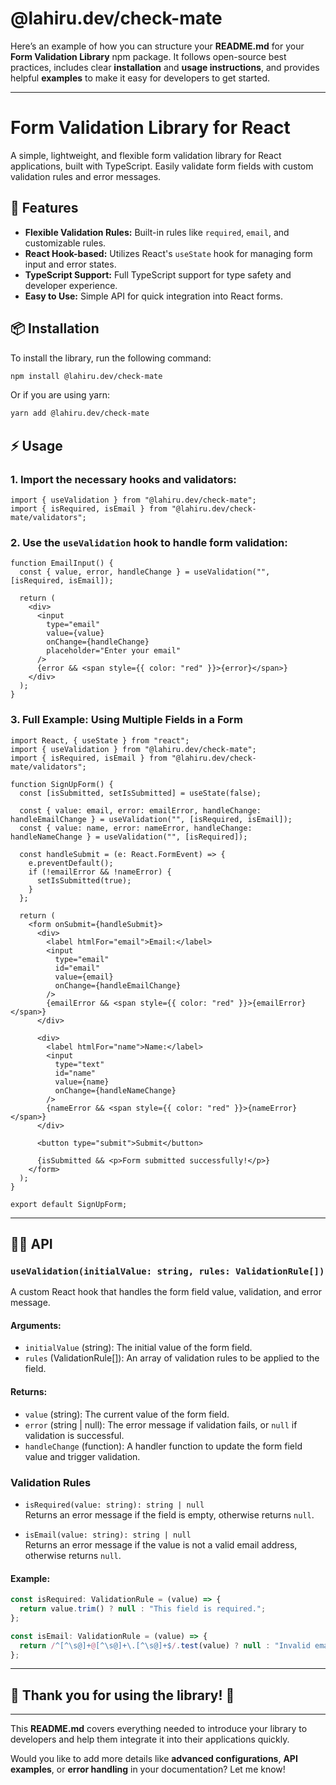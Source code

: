 # @lahiru.dev/check-mate

Here’s an example of how you can structure your **README.md** for your **Form Validation Library** npm package. It follows open-source best practices, includes clear **installation** and **usage instructions**, and provides helpful **examples** to make it easy for developers to get started.

---

# Form Validation Library for React

A simple, lightweight, and flexible form validation library for React applications, built with TypeScript. Easily validate form fields with custom validation rules and error messages.

## 🚀 Features
- **Flexible Validation Rules:** Built-in rules like `required`, `email`, and customizable rules.
- **React Hook-based:** Utilizes React's `useState` hook for managing form input and error states.
- **TypeScript Support:** Full TypeScript support for type safety and developer experience.
- **Easy to Use:** Simple API for quick integration into React forms.

## 📦 Installation

To install the library, run the following command:

```bash
npm install @lahiru.dev/check-mate
```

Or if you are using yarn:

```bash
yarn add @lahiru.dev/check-mate
```

## ⚡ Usage

### 1. Import the necessary hooks and validators:

```tsx
import { useValidation } from "@lahiru.dev/check-mate";
import { isRequired, isEmail } from "@lahiru.dev/check-mate/validators";
```

### 2. Use the `useValidation` hook to handle form validation:

```tsx
function EmailInput() {
  const { value, error, handleChange } = useValidation("", [isRequired, isEmail]);

  return (
    <div>
      <input
        type="email"
        value={value}
        onChange={handleChange}
        placeholder="Enter your email"
      />
      {error && <span style={{ color: "red" }}>{error}</span>}
    </div>
  );
}
```

### 3. Full Example: Using Multiple Fields in a Form

```tsx
import React, { useState } from "react";
import { useValidation } from "@lahiru.dev/check-mate";
import { isRequired, isEmail } from "@lahiru.dev/check-mate/validators";

function SignUpForm() {
  const [isSubmitted, setIsSubmitted] = useState(false);
  
  const { value: email, error: emailError, handleChange: handleEmailChange } = useValidation("", [isRequired, isEmail]);
  const { value: name, error: nameError, handleChange: handleNameChange } = useValidation("", [isRequired]);

  const handleSubmit = (e: React.FormEvent) => {
    e.preventDefault();
    if (!emailError && !nameError) {
      setIsSubmitted(true);
    }
  };

  return (
    <form onSubmit={handleSubmit}>
      <div>
        <label htmlFor="email">Email:</label>
        <input
          type="email"
          id="email"
          value={email}
          onChange={handleEmailChange}
        />
        {emailError && <span style={{ color: "red" }}>{emailError}</span>}
      </div>

      <div>
        <label htmlFor="name">Name:</label>
        <input
          type="text"
          id="name"
          value={name}
          onChange={handleNameChange}
        />
        {nameError && <span style={{ color: "red" }}>{nameError}</span>}
      </div>

      <button type="submit">Submit</button>

      {isSubmitted && <p>Form submitted successfully!</p>}
    </form>
  );
}

export default SignUpForm;
```

---

## 🧑‍💻 API

### `useValidation(initialValue: string, rules: ValidationRule[])`

A custom React hook that handles the form field value, validation, and error message.

#### Arguments:
- `initialValue` (string): The initial value of the form field.
- `rules` (ValidationRule[]): An array of validation rules to be applied to the field.

#### Returns:
- `value` (string): The current value of the form field.
- `error` (string | null): The error message if validation fails, or `null` if validation is successful.
- `handleChange` (function): A handler function to update the form field value and trigger validation.

### Validation Rules

- `isRequired(value: string): string | null`  
  Returns an error message if the field is empty, otherwise returns `null`.

- `isEmail(value: string): string | null`  
  Returns an error message if the value is not a valid email address, otherwise returns `null`.

#### Example:

```ts
const isRequired: ValidationRule = (value) => {
  return value.trim() ? null : "This field is required.";
};

const isEmail: ValidationRule = (value) => {
  return /^[^\s@]+@[^\s@]+\.[^\s@]+$/.test(value) ? null : "Invalid email address.";
};
```

---

## 🎉 Thank you for using the library! 🎉

---

This **README.md** covers everything needed to introduce your library to developers and help them integrate it into their applications quickly. 

Would you like to add more details like **advanced configurations**, **API examples**, or **error handling** in your documentation? Let me know!